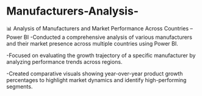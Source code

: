 # Manufacturers-Analysis-
📊 Analysis of Manufacturers and Market Performance Across Countries – Power BI
-Conducted a comprehensive analysis of various manufacturers and their market presence across multiple countries using Power BI.

-Focused on evaluating the growth trajectory of a specific manufacturer by analyzing performance trends across regions.

-Created comparative visuals showing year-over-year product growth percentages to highlight market dynamics and identify high-performing segments.
